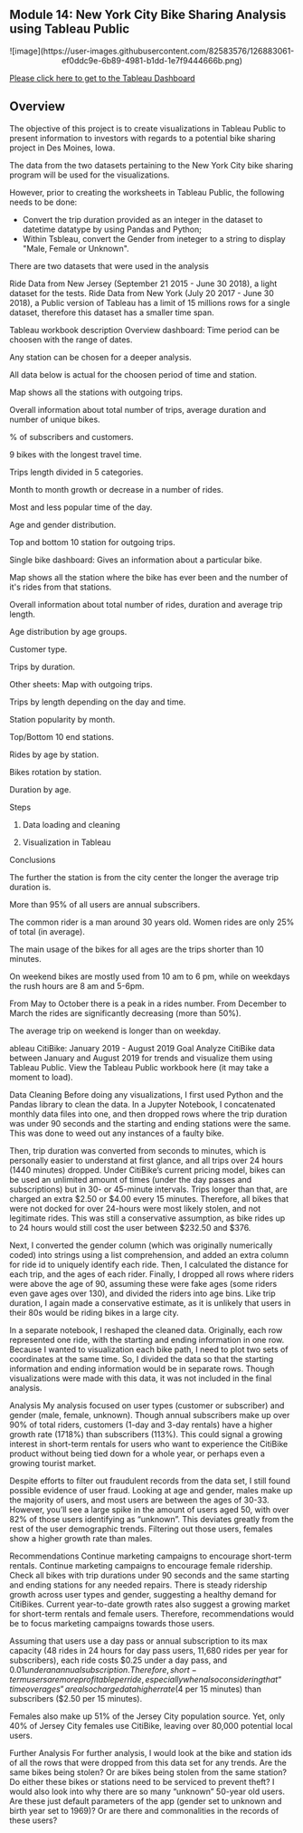 ## Module 14: New York City Bike Sharing Analysis using Tableau Public

<p align="center">
![image](https://user-images.githubusercontent.com/82583576/126883061-ef0ddc9e-6b89-4981-b1dd-1e7f9444666b.png)
</p>


[Please click here to get to the Tableau Dashboard](https://public.tableau.com/app/profile/binoy.luckoo/viz/NYC_DesMoines_CitiBikes/NewYorkCityBikeRides?publish=yes)

## Overview

The objective of this project is to create visualizations in Tableau Public to present information to investors with regards to a potential bike sharing project in Des Moines, Iowa.

The data from the two datasets pertaining to the New York City bike sharing program will be used for the visualizations.

However, prior to creating the worksheets in Tableau Public, the following needs to be done:

- Convert the trip duration provided as an integer in the dataset to  datetime datatype by using Pandas and Python;
- Within Tsbleau, convert the Gender from ineteger to a string to display "Male, Female or Unknown".


There are two datasets that were used in the analysis

Ride Data from New Jersey (September 21 2015 - June 30 2018), a light dataset for the tests.
Ride Data from New York (July 20 2017 - June 30 2018), a Public version of Tableau has a limit of 15 millions rows for a single dataset, therefore this dataset has a smaller time span.

Tableau workbook description
Overview dashboard:
Time period can be choosen with the range of dates.

Any station can be chosen for a deeper analysis.

All data below is actual for the choosen period of time and station.

Map shows all the stations with outgoing trips.

Overall information about total number of trips, average duration and number of unique bikes.

% of subscribers and customers.

9 bikes with the longest travel time.

Trips length divided in 5 categories.

Month to month growth or decrease in a number of rides.

Most and less popular time of the day.

Age and gender distribution.

Top and bottom 10 station for outgoing trips.

Single bike dashboard:
Gives an information about a particular bike.

Map shows all the station where the bike has ever been and the number of it's rides from that stations.

Overall information about total number of rides, duration and average trip length.

Age distribution by age groups.

Customer type.

Trips by duration.

Other sheets:
Map with outgoing trips.

Trips by length depending on the day and time.

Station popularity by month.

Top/Bottom 10 end stations.

Rides by age by station.

Bikes rotation by station.

Duration by age.

Steps
1. Data loading and cleaning


2. Visualization in Tableau

Conclusions

The further the station is from the city center the longer the average trip duration is.

More than 95% of all users are annual subscribers.

The common rider is a man around 30 years old. Women rides are only 25% of total (in average).

The main usage of the bikes for all ages are the trips shorter than 10 minutes.

On weekend bikes are mostly used from 10 am to 6 pm, while on weekdays the rush hours are 8 am and 5-6pm.

From May to October there is a peak in a rides number. From December to March the rides are significantly decreasing (more than 50%).

The average trip on weekend is longer than on weekday.

ableau CitiBike: January 2019 - August 2019
Goal
Analyze CitiBike data between January and August 2019 for trends and visualize them using Tableau Public. View the Tableau Public workbook here (it may take a moment to load).

Data Cleaning
Before doing any visualizations, I first used Python and the Pandas library to clean the data. In a Jupyter Notebook, I concatenated monthly data files into one, and then dropped rows where the trip duration was under 90 seconds and the starting and ending stations were the same. This was done to weed out any instances of a faulty bike.

Then, trip duration was converted from seconds to minutes, which is personally easier to understand at first glance, and all trips over 24 hours (1440 minutes) dropped. Under CitiBike’s current pricing model, bikes can be used an unlimited amount of times (under the day passes and subscriptions) but in 30- or 45-minute intervals. Trips longer than that, are charged an extra $2.50 or $4.00 every 15 minutes. Therefore, all bikes that were not docked for over 24-hours were most likely stolen, and not legitimate rides. This was still a conservative assumption, as bike rides up to 24 hours would still cost the user between $232.50 and $376.

Next, I converted the gender column (which was originally numerically coded) into strings using a list comprehension, and added an extra column for ride id to uniquely identify each ride. Then, I calculated the distance for each trip, and the ages of each rider. Finally, I dropped all rows where riders were above the age of 90, assuming these were fake ages (some riders even gave ages over 130), and divided the riders into age bins. Like trip duration, I again made a conservative estimate, as it is unlikely that users in their 80s would be riding bikes in a large city.

In a separate notebook, I reshaped the cleaned data. Originally, each row represented one ride, with the starting and ending information in one row. Because I wanted to visualization each bike path, I need to plot two sets of coordinates at the same time. So, I divided the data so that the starting information and ending information would be in separate rows. Though visualizations were made with this data, it was not included in the final analysis.

Analysis
My analysis focused on user types (customer or subscriber) and gender (male, female, unknown). Though annual subscribers make up over 90% of total riders, customers (1-day and 3-day rentals) have a higher growth rate (1718%) than subscribers (113%). This could signal a growing interest in short-term rentals for users who want to experience the CitiBike product without being tied down for a whole year, or perhaps even a growing tourist market.



Despite efforts to filter out fraudulent records from the data set, I still found possible evidence of user fraud. Looking at age and gender, males make up the majority of users, and most users are between the ages of 30-33. However, you’ll see a large spike in the amount of users aged 50, with over 82% of those users identifying as “unknown”. This deviates greatly from the rest of the user demographic trends. Filtering out those users, females show a higher growth rate than males.



Recommendations
Continue marketing campaigns to encourage short-term rentals.
Continue marketing campaigns to encourage female ridership.
Check all bikes with trip durations under 90 seconds and the same starting and ending stations for any needed repairs.
There is steady ridership growth across user types and gender, suggesting a healthy demand for CitiBikes. Current year-to-date growth rates also suggest a growing market for short-term rentals and female users. Therefore, recommendations would be to focus marketing campaigns towards those users.

Assuming that users use a day pass or annual subscription to its max capacity (48 rides in 24 hours for day pass users, 11,680 rides per year for subscribers), each ride costs $0.25 under a day pass, and $0.01 under an annual subscription. Therefore, short-term users are more profitable per ride, especially when also considering that “time overages” are also charged at a higher rate ($4 per 15 minutes) than subscribers ($2.50 per 15 minutes).

Females also make up 51% of the Jersey City population source. Yet, only 40% of Jersey City females use CitiBike, leaving over 80,000 potential local users.

Further Analysis
For further analysis, I would look at the bike and station ids of all the rows that were dropped from this data set for any trends. Are the same bikes being stolen? Or are bikes being stolen from the same station? Do either these bikes or stations need to be serviced to prevent theft? I would also look into why there are so many “unknown” 50-year old users. Are these just default parameters of the app (gender set to unknown and birth year set to 1969)? Or are there and commonalities in the records of these users?
